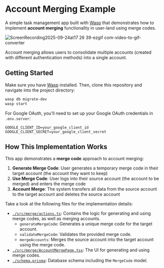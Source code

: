 # Account Merging Example

A simple task management app built with [Wasp](https://wasp.sh/) that demonstrates how to implement **account merging** functionality in user-land using merge codes.

![ScreenRecording2025-09-24at17 26 39-ezgif com-video-to-gif-converter](https://github.com/user-attachments/assets/cadee663-67bf-42e3-9ab3-4eeb1c67ab0a)

Account merging allows users to consolidate multiple accounts (created with different authentication methods) into a single account.

## Getting Started

Make sure you have [Wasp](https://wasp.sh/) installed. Then, clone this repository and navigate into the project directory:

```bash
wasp db migrate-dev
wasp start
```

For Google OAuth, you'll need to set up your Google OAuth credentials in `.env.server`:

```env
GOOGLE_CLIENT_ID=your_google_client_id
GOOGLE_CLIENT_SECRET=your_google_client_secret
```

## How This Implementation Works

This app demonstrates a **merge code** approach to account merging:

1. **Generate Merge Code**: User generates a temporary merge code in their target account (the account they want to keep)
2. **Use Merge Code**: User logs into their source account (the account to be merged) and enters the merge code
3. **Account Merge**: The system transfers all data from the source account to the target account and deletes the source account

Take a look at the following files for the implementation details:

- [`./src/merge/actions.ts`](./src/merge/actions.ts): Contains the logic for generating and using merge codes, as well as merging accounts.
  - `generateMergeCode`: Generates a unique merge code for the target account.
  - `validateMergeCode`: Validates the provided merge code.
  - `mergeAccounts`: Merges the source account into the target account using the merge code.
- [`./src/merge/AccountMergePage.tsx`](./src/merge/AccountMergePage.tsx): The UI for generating and using merge codes.
- [`./schema.prisma`](./schema.prisma): Database schema including the `MergeCode` model.
